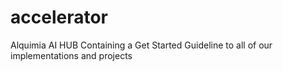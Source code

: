 # accelerator
Alquimia AI HUB Containing a Get Started Guideline to all of our implementations and projects
